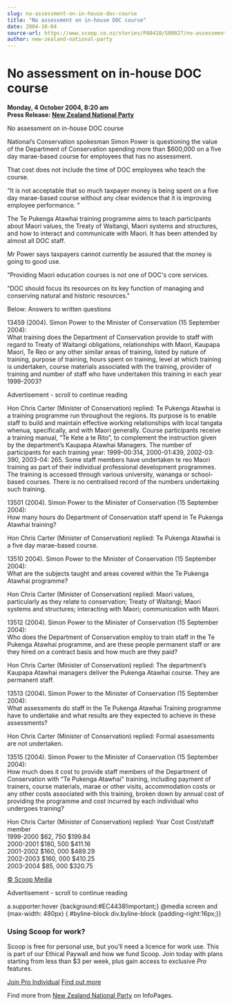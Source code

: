 ```yaml
---
slug: no-assessment-on-in-house-doc-course
title: "No assessment on in-house DOC course"
date: 2004-10-04
source-url: https://www.scoop.co.nz/stories/PA0410/S00027/no-assessment-on-in-house-doc-course.htm
author: new-zealand-national-party
---
```

No assessment on in-house DOC course
====================================

**Monday, 4 October 2004, 8:20 am**  
**Press Release: [New Zealand National Party](https://info.scoop.co.nz/New_Zealand_National_Party)**

No assessment on in-house DOC course

National’s Conservation spokesman Simon Power is questioning the value of the Department of Conservation spending more than $600,000 on a five day marae-based course for employees that has no assessment.

That cost does not include the time of DOC employees who teach the course.

“It is not acceptable that so much taxpayer money is being spent on a five day marae-based course without any clear evidence that it is improving employee performance. "

The Te Pukenga Atawhai training programme aims to teach participants about Maori values, the Treaty of Waitangi, Maori systems and structures, and how to interact and communicate with Maori. It has been attended by almost all DOC staff.

Mr Power says taxpayers cannot currently be assured that the money is going to good use.

“Providing Maori education courses is not one of DOC's core services.

“DOC should focus its resources on its key function of managing and conserving natural and historic resources."

Below: Answers to written questions

13459 (2004). Simon Power to the Minister of Conservation (15 September 2004):  
What training does the Department of Conservation provide to staff with regard to Treaty of Waitangi obligations, relationships with Maori, Kaupapa Maori, Te Reo or any other similar areas of training, listed by nature of training, purpose of training, hours spent on training, level at which training is undertaken, course materials associated with the training, provider of training and number of staff who have undertaken this training in each year 1999-2003?

Advertisement - scroll to continue reading





Hon Chris Carter (Minister of Conservation) replied: Te Pukenga Atawhai is a training programme run throughout the regions. Its purpose is to enable staff to build and maintain effective working relationships with local tangata whenua, specifically, and with Maori generally. Course participants receive a training manual, “Te Kete a te Rito”, to complement the instruction given by the department’s Kaupapa Atawhai Managers. The number of participants for each training year: 1999-00:314, 2000-01:439, 2002-03: 390, 2003-04: 265. Some staff members have undertaken te reo Maori training as part of their individual professional development programmes. The training is accessed through various university, wananga or school-based courses. There is no centralised record of the numbers undertaking such training.

13501 (2004). Simon Power to the Minister of Conservation (15 September 2004):  
How many hours do Department of Conservation staff spend in Te Pukenga Atawhai training?

Hon Chris Carter (Minister of Conservation) replied: Te Pukenga Atawhai is a five day marae-based course.

13510 2004). Simon Power to the Minister of Conservation (15 September 2004):  
What are the subjects taught and areas covered within the Te Pukenga Atawhai programme?

Hon Chris Carter (Minister of Conservation) replied: Maori values, particularly as they relate to conservation; Treaty of Waitangi; Maori systems and structures; interacting with Maori; communication with Maori.

13512 (2004). Simon Power to the Minister of Conservation (15 September 2004):  
Who does the Department of Conservation employ to train staff in the Te Pukenga Atawhai programme, and are these people permanent staff or are they hired on a contract basis and how much are they paid?

Hon Chris Carter (Minister of Conservation) replied: The department’s Kaupapa Atawhai managers deliver the Pukenga Atawhai course. They are permanent staff.

13513 (2004). Simon Power to the Minister of Conservation (15 September 2004):  
What assessments do staff in the Te Pukenga Atawhai Training programme have to undertake and what results are they expected to achieve in these assessments?

Hon Chris Carter (Minister of Conservation) replied: Formal assessments are not undertaken.

13515 (2004). Simon Power to the Minister of Conservation (15 September 2004):  
How much does it cost to provide staff members of the Department of Conservation with “Te Pukenga Atawhai" training, including payment of trainers, course materials, marae or other visits, accommodation costs or any other costs associated with this training, broken down by annual cost of providing the programme and cost incurred by each individual who undergoes training?

Hon Chris Carter (Minister of Conservation) replied: Year Cost Cost/staff member  
1999-2000 $62, 750 $199.84  
2000-2001 $180, 500 $411.16  
2001-2002 $160, 000 $489.29  
2002-2003 $160, 000 $410.25  
2003-2004 $85, 000 $320.75

[© Scoop Media](http://www.scoop.co.nz/about/terms.html)  

Advertisement - scroll to continue reading



a.supporter:hover {background:#EC4438!important;} @media screen and (max-width: 480px) { #byline-block div.byline-block {padding-right:16px;}}

### Using Scoop for work?

Scoop is free for personal use, but you’ll need a licence for work use. This is part of our Ethical Paywall and how we fund Scoop. Join today with plans starting from less than $3 per week, plus gain access to exclusive _Pro_ features.  
  
[Join Pro Individual](https://pro.scoop.co.nz/Individual/?from=ProIn24) [Find out more](https://pro.scoop.co.nz/using-scoop-for-work/?from=ProIn24)

Find more from [New Zealand National Party](https://info.scoop.co.nz/New_Zealand_National_Party) on InfoPages.